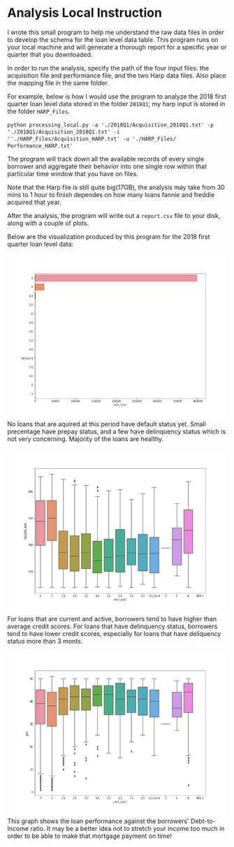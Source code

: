 # Analysis Local Instruction

I wrote this small program to help me understand the raw data files in order to develop the schema for the loan level data table. This program runs on your local machine and will generate a thorough report for a specific year or quarter that you downloaded.

In order to run the analysis, specify the path of the four input files: the acquisition file and performance file, and the two Harp data files. Also place the mapping file in the same folder.

For example, below is how I would use the program to analyze the 2018 first quarter loan level data stored in the folder `2018Q1`; my harp input is stored in the folder `HARP_Files`.

```
python processing_local.py -a './2018Q1/Acquisition_2018Q1.txt' -p './2018Q1/Acquisition_2018Q1.txt' -i ''./HARP_Files/Acquisition_HARP.txt' -u './HARP_Files/
Performance_HARP.txt'
```

The program will track down all the available records of every single borrower and aggregate their behavior into one single row within that particular time window that you have on files.

Note that the Harp file is still quite big(17GB), the analysis may take from 30 mins to 1 hour to finish dependes on how many loans fannie and freddie acquired that year.

After the analysis, the program will write out a `report.csv` file to your disk, along with a couple of plots.

Below are the visualization produced by this program for the 2018 first quarter loan level data:

![Loan Performance](../docs/Status_barplot.png)
No loans that are aquired at this period have default status yet. Small precentage have prepay status, and a few have delinquency status which is not very concerning. Majority of the loans are healthy.


![Loan Performance and CreditScores](../docs/CreditScores_VS_Status.png)
For loans that are current and active, borrowers tend to have higher than average credit scores. For loans that have delinquency status, borrowers tend to have lower credit scores, especially for loans that have deliquency status more than 3 monts.

![Loan Performance and DTI](../docs/Status_VS_DTI.png)
This graph shows the loan performance against the borrowers' Debt-to-Income ratio. It may be a better idea not to stretch your income too much in order to be able to make that mortgage payment on time!
